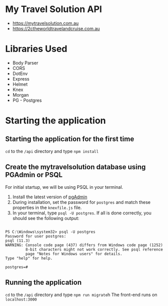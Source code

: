 # My Travel Solution API
- https://mytravelsolution.com.au
- https://2ctheworldtravelandcruise.com.au


# Libraries Used
- Body Parser
- CORS
- DotEnv
- Express
- Helmet
- Knex
- Morgan
- PG - Postgres

# Starting the application

## Starting the application for the first time
`cd` to the `/api` directory and type `npm install`

## Create the mytravelsolution database using PGAdmin or PSQL
For initial startup, we will be using PSQL in your terminal.
1. Install the latest version of [pgAdmin](https://www.pgadmin.org/download)
2. During installation, set the password for `postgres` and match these properties in the `knexfile.js` file. 
3. In your terminal, type `psql -U postgres`. If all is done correctly, you should see the following output:

```shell

PS C:\Windows\system32> psql -U postgres
Password for user postgres:
psql (11.3)
WARNING: Console code page (437) differs from Windows code page (1252)
         8-bit characters might not work correctly. See psql reference
         page "Notes for Windows users" for details.
Type "help" for help.

postgres=#

```

## Running the application
`cd` to the `/api` directory and type `npm run migrate`h
The front-end runs on `localhost:3000`